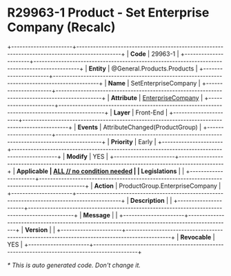 ﻿---
erp.type: front-end-business-rule
erp.entity: General.Products.Products
---

# R29963-1 Product - Set Enterprise Company (Recalc)
+----------------------+----------------------------------------------------------------------------------------------+
| **Code**             | 29963-1                                                                                      |
+----------------------+----------------------------------------------------------------------------------------------+
| **Entity**           | @General.Products.Products                                                                   |
+----------------------+----------------------------------------------------------------------------------------------+
| **Name**             | SetEnterpriseCompany                                                                         |
+----------------------+----------------------------------------------------------------------------------------------+
| **Attribute**        | [EnterpriseCompany](../entities/General.Products.Products.md#enterprisecompany)              |
+----------------------+----------------------------------------------------------------------------------------------+
| **Layer**            | Front-End                                                                                    |
+----------------------+----------------------------------------------------------------------------------------------+
| **Events**           | AttributeChanged(ProductGroup)                                                               |
+----------------------+----------------------------------------------------------------------------------------------+
| **Priority**         | Early                                                                                        |
+----------------------+----------------------------------------------------------------------------------------------+
| **Modify**           | YES                                                                                          |
+----------------------+----------------------------------------------------------------------------------------------+
| **Applicable         | [ALL // no condition needed](xref:applicable-legislations)                                   |
| Legislations**       |                                                                                              |
+----------------------+----------------------------------------------------------------------------------------------+
| **Action**           | ProductGroup.EnterpriseCompany                                                               |
+----------------------+----------------------------------------------------------------------------------------------+
| **Description**      |                                                                                              |
+----------------------+----------------------------------------------------------------------------------------------+
| **Message**          |                                                                                              |
+----------------------+----------------------------------------------------------------------------------------------+
| **Version**          |                                                                                              |
+----------------------+----------------------------------------------------------------------------------------------+
| **Revocable**        | YES                                                                                          |
+----------------------+----------------------------------------------------------------------------------------------+

*\* This is auto generated code. Don't change it.*
